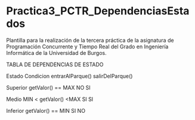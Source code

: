 # Practica3_PCTR_DependenciasEstados

Plantilla para la realización de la tercera práctica de la asignatura de Programación Concurrente y Tiempo Real del Grado en Ingeniería Informática de la Universidad de Burgos.

TABLA DE DEPENDENCIAS DE ESTADO

Estado	  Condicion	        entrarAlParque()	salirDelParque()

Superior  getValor() == MAX         NO            SI

Medio     MIN < getValor() <MAX     SI            SI
                                
Inferior  getValor() == MIN         SI            NO
                                
                           
